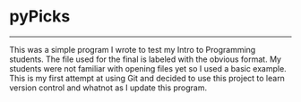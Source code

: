# pyPicks
<hr>
This was a simple program I wrote to test my Intro to Programming students. The file used for the final is labeled with the obvious format. 
My students were not familiar with opening files yet so I used a basic example. This is my first attempt at using Git and decided to use this project to learn version control and whatnot as I update this program.
